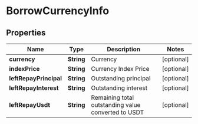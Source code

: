 
# BorrowCurrencyInfo

## Properties

Name | Type | Description | Notes
------------ | ------------- | ------------- | -------------
**currency** | **String** | Currency |  [optional]
**indexPrice** | **String** | Currency Index Price |  [optional]
**leftRepayPrincipal** | **String** | Outstanding principal |  [optional]
**leftRepayInterest** | **String** | Outstanding interest |  [optional]
**leftRepayUsdt** | **String** | Remaining total outstanding value converted to USDT |  [optional]

